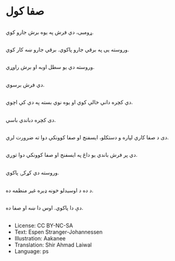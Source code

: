# صفا کول

##
ړومبی، دي فرش په یوه برش جارو کوي.

##
وروسته یی په برقي جارو پاکوي. برقي جارو ښه کار کوي.

##
وروسته دي یو سطل اوبه او برش راوړي.

##
دي فرش برسوي.

##
دي کچره داني خالي کوي او یوه نوي بسته په دي کي اچوي.

##
دی کچره دباندي باسي.

##
دی د صفا کاري لپاره و دستکلو، ایسفنج او صفا کوونکي دوا ته ضرورت لري.

##
دي پر فرش باندي یو داغ په ایسفنج او صفا کوونکي دوا توږي.

##
وروسته دي کړکۍ پاکوي.

##
د ده د اوسیدلو خونه ډیره غير منظمه ده.

##
دې دا پاکوي. اوس دا ښه او صفا ده.

##
* License: CC BY-NC-SA
* Text: Espen Stranger-Johannessen
* Illustration: Aakanee
* Translation: Shir Ahmad Laiwal
* Language: ps
